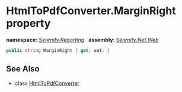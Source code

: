 # HtmlToPdfConverter.MarginRight property
**namespace:** *[Serenity.Reporting](../../README.md#serenity.reporting-namespace)*   **assembly**: *[Serenity.Net.Web](../../README.md)*

```csharp
public string MarginRight { get; set; }
```

## See Also

* class [HtmlToPdfConverter](../HtmlToPdfConverter.md)